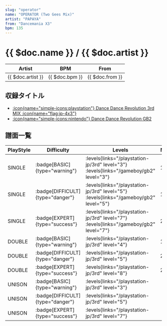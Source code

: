 ```yaml
---
slug: "operator"
name: "OPERATOR (Two Gees Mix)"
artist: "PAPAYA"
from: "Dancemania X3"
bpm: 135
---
```


# {{ $doc.name }} / {{ $doc.artist }}

|Artist|BPM|From|
|------|---|----|
|{{ $doc.artist }}|{{ $doc.bpm }}|{{ $doc.from }}|

## 収録タイトル

- [:icon{name="simple-icons:playstation"} Dance Dance Revolution 3rd MIX :icon{name="flag:jp-4x3"}](/playstation-jp/3rd)
- [:icon{name="simple-icons:nintendo"} Dance Dance Revolution GB2](/gameboy/gb2)

## 譜面一覧

|PlayStyle|Difficulty|Levels|Notes|Movie|
|---------|----------|------|-----|-----|
|SINGLE| :badge[BASIC]{type="warning"}| :levels{links="/playstation-jp/3rd" level="3"} :levels{links="/gameboy/gb2" level="3"}|146/0||
|SINGLE| :badge[DIFFICULT]{type="danger"}| :levels{links="/playstation-jp/3rd" level="5"} :levels{links="/gameboy/gb2" level="5"}|182/0||
|SINGLE| :badge[EXPERT]{type="success"}| :levels{links="/playstation-jp/3rd" level="7"} :levels{links="/gameboy/gb2" level="7"}|272/0||
|DOUBLE| :badge[BASIC]{type="warning"}| :levels{links="/playstation-jp/3rd" level="4"}|144/0||
|DOUBLE| :badge[DIFFICULT]{type="danger"}| :levels{links="/playstation-jp/3rd" level="5"}|208/0||
|DOUBLE| :badge[EXPERT]{type="success"}| :levels{links="/playstation-jp/3rd" level="8"}|243/0||
|UNISON| :badge[BASIC]{type="warning"}| :levels{links="/playstation-jp/3rd" level="3"}|||
|UNISON| :badge[DIFFICULT]{type="danger"}| :levels{links="/playstation-jp/3rd" level="5"}|||
|UNISON| :badge[EXPERT]{type="success"}| :levels{links="/playstation-jp/3rd" level="7"}|||
